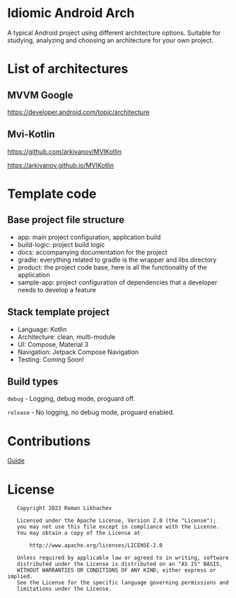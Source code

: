 Idiomic Android Arch
====================

A typical Android project using different architecture options. Suitable for studying, analyzing and
choosing an architecture for your own project.

# List of architectures

## MVVM Google

https://developer.android.com/topic/architecture

## Mvi-Kotlin

https://github.com/arkivanov/MVIKotlin

https://arkivanov.github.io/MVIKotlin

# Template code

## Base project file structure

- app: main project configuration, application build
- build-logic: project build logic
- docs: accompanying documentation for the project
- gradle: everything related to gradle is the wrapper and libs directory
- product: the project code base, here is all the functionality of the application
- sample-app: project configuration of dependencies that a developer needs to develop a feature

## Stack template project

* Language: Kotlin
* Architecture: clean, multi-module
* UI: Compose, Material 3
* Navigation: Jetpack Compose Navigation
* Testing: Coming Soon!

## Build types

`debug` - Logging, debug mode, proguard off.

`release` - No logging, no debug mode, proguard enabled.

# Contributions

[Guide](docs/CONTRIBUTION.md)

# License

```
   Copyright 2023 Roman Likhachev

   Licensed under the Apache License, Version 2.0 (the "License");
   you may not use this file except in compliance with the License.
   You may obtain a copy of the License at

       http://www.apache.org/licenses/LICENSE-2.0

   Unless required by applicable law or agreed to in writing, software
   distributed under the License is distributed on an "AS IS" BASIS,
   WITHOUT WARRANTIES OR CONDITIONS OF ANY KIND, either express or implied.
   See the License for the specific language governing permissions and
   limitations under the License.
```
